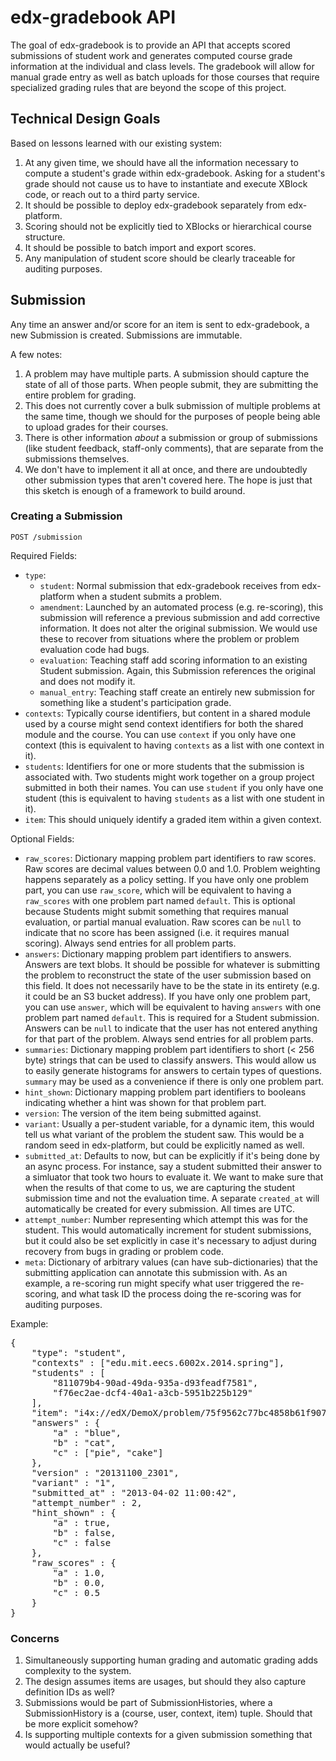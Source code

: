 # edx-gradebook API

The goal of edx-gradebook is to provide an API that accepts scored submissions
of student work and generates computed course grade information at the
individual and class levels. The gradebook will allow for manual grade entry
as well as batch uploads for those courses that require specialized grading
rules that are beyond the scope of this project.

## Technical Design Goals

Based on lessons learned with our existing system:

1. At any given time, we should have all the information necessary to compute a
student's grade within edx-gradebook. Asking for a student's grade should not
cause us to have to instantiate and execute XBlock code, or reach out to a third
party service.
2. It should be possible to deploy edx-gradebook separately from edx-platform.
3. Scoring should not be explicitly tied to XBlocks or hierarchical course
structure.
4. It should be possible to batch import and export scores.
5. Any manipulation of student score should be clearly traceable for auditing
purposes.

## Submission

Any time an answer and/or score for an item is sent to edx-gradebook, a new
Submission is created. Submissions are immutable.

A few notes:

1. A problem may have multiple parts. A submission should capture the state of
all of those parts. When people submit, they are submitting the entire problem
for grading.
2. This does not currently cover a bulk submission of multiple problems at the
same time, though we should for the purposes of people being able to upload
grades for their courses.
3. There is other information *about* a submission or group of submissions
(like student feedback, staff-only comments), that are separate from the
submissions themselves.
4. We don't have to implement it all at once, and there are undoubtedly other
submission types that aren't covered here. The hope is just that this sketch is
enough of a framework to build around.

### Creating a Submission

`POST /submission`

Required Fields:

* `type`:
    * `student`: Normal submission that edx-gradebook receives from edx-platform
                 when a student submits a problem.
    * `amendment`: Launched by an automated process (e.g. re-scoring), this
                   submission will reference a previous submission and add
                   corrective information. It does not alter the original
                   submission. We would use these to recover from situations
                   where the problem or problem evaluation code had bugs.
    * `evaluation`: Teaching staff add scoring information to an existing
                    Student submission. Again, this Submission references the
                    original and does not modify it.
    * `manual_entry`: Teaching staff create an entirely new submission for
                      something like a student's participation grade.
* `contexts`: Typically course identifiers, but content in a shared module used
              by a course might send context identifiers for both the shared
              module and the course. You can use `context` if you only have one
              context (this is equivalent to having `contexts` as a list with
              one context in it).
* `students`: Identifiers for one or more students that the submission is
              associated with. Two students might work together on a group
              project submitted in both their names. You can use `student` if
              you only have one student (this is equivalent to having `students`
              as a list with one student in it).
* `item`: This should uniquely identify a graded item within a given context.

Optional Fields:

* `raw_scores`: Dictionary mapping problem part identifiers to raw scores. Raw
                scores are decimal values between 0.0 and 1.0. Problem weighting
                happens separately as a policy setting. If you have only one
                problem part, you can use `raw_score`, which will be equivalent
                to having a `raw_scores` with one problem part named `default`.
                This is optional because Students might submit something that
                requires manual evaluation, or partial manual evaluation. Raw
                scores can be `null` to indicate that no score has been assigned
                (i.e. it requires manual scoring). Always send entries for all
                problem parts.
* `answers`: Dictionary mapping problem part identifiers to answers. Answers are
             text blobs. It should be possible for whatever is submitting the
             problem to reconstruct the state of the user submission based on
             this field. It does not necessarily have to be the state in its
             entirety (e.g. it could be an S3 bucket address). If you have only
             one problem part, you can use `answer`, which will be equivalent
             to having `answers` with one problem part named `default`. This is
             required for a Student submission. Answers can be `null` to
             indicate that the user has not entered anything for that part of
             the problem. Always send entries for all problem parts.
* `summaries`: Dictionary mapping problem part identifiers to short (< 256 byte)
               strings that can be used to classify answers. This would allow us
               to easily generate histograms for answers to certain types of
               questions. `summary` may be used as a convenience if there is
               only one problem part.
* `hint_shown`: Dictionary mapping problem part identifiers to booleans
                indicating whether a hint was shown for that problem part.
* `version`: The version of the item being submitted against.
* `variant`: Usually a per-student variable, for a dynamic item, this would tell
             us what variant of the problem the student saw. This would be a
             random seed in edx-platform, but could be explicitly named as well.
* `submitted_at`: Defaults to now, but can be explicitly if it's being done by
                  an async process. For instance, say a student submitted their
                  answer to a simluator that took two hours to evaluate it. We
                  want to make sure that when the results of that come to us,
                  we are capturing the student submission time and not the
                  evaluation time. A separate `created_at` will automatically
                  be created for every submission. All times are UTC.
* `attempt_number`: Number representing which attempt this was for the student.
                    This would automatically increment for student submissions,
                    but it could also be set explicitly in case it's necessary
                    to adjust during recovery from bugs in grading or problem
                    code.
* `meta`: Dictionary of arbitrary values (can have sub-dictionaries) that the
          submitting application can annotate this submission with. As an
          example, a re-scoring run might specify what user triggered the
          re-scoring, and what task ID the process doing the re-scoring was for
          auditing purposes.

Example:

<pre>
{
    "type": "student",
    "contexts" : ["edu.mit.eecs.6002x.2014.spring"],
    "students" : [
        "811079b4-90ad-49da-935a-d93feadf7581",
        "f76ec2ae-dcf4-40a1-a3cb-5951b225b129"
    ],
    "item": "i4x://edX/DemoX/problem/75f9562c77bc4858b61f907bb810d974",
    "answers" : {
        "a" : "blue",
        "b" : "cat",
        "c" : ["pie", "cake"]
    },
    "version" : "20131100_2301",
    "variant" : "1",
    "submitted_at" : "2013-04-02 11:00:42",
    "attempt_number" : 2,
    "hint_shown" : {
        "a" : true,
        "b" : false,
        "c" : false
    },
    "raw_scores" : {
        "a" : 1.0,
        "b" : 0.0,
        "c" : 0.5
    }
}
</pre>

### Concerns

1. Simultaneously supporting human grading and automatic grading adds complexity
   to the system.
2. The design assumes items are usages, but should they also capture definition
   IDs as well?
3. Submissions would be part of SubmissionHistories, where a SubmissionHistory
   is a (course, user, context, item) tuple. Should that be more explicit
   somehow?
4. Is supporting multiple contexts for a given submission something that would
   actually be useful?

